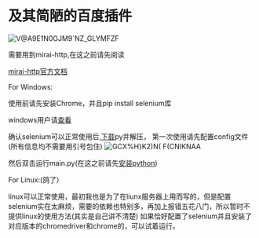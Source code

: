 # 及其简陋的百度插件
![V@A9E1N0GJM9`NZ_GLYMFZF](https://user-images.githubusercontent.com/93362741/153986127-919129ec-6787-4221-81b9-db489559ef54.png)

 
 需要用到mirai-http,在这之前请先阅读
 
 [mirai-http官方文档](https://github.com/project-mirai/mirai-api-http)
 
 
 
 
 
For Windows:


使用前请先安装Chrome，并且pip install selenium库

windows用户请[查看](https://blog.csdn.net/shykevin/article/details/108802053?ops_request_misc=%257B%2522request%255Fid%2522%253A%2522164489415616780271548606%2522%252C%2522scm%2522%253A%252220140713.130102334..%2522%257D&request_id=164489415616780271548606&biz_id=0&utm_medium=distribute.pc_search_result.none-task-blog-2~all~top_positive~default-1-108802053.first_rank_v2_pc_rank_v29&utm_term=selenium%E5%AE%89%E8%A3%85chrome%E9%A9%B1%E5%8A%A8&spm=1018.2226.3001.4187)


确认selenium可以正常使用后,[下载](https://github.com/daisy524/Baidubike/releases/tag/baidu)py并解压，
第一次使用请先配置config文件(所有信息均不需要用引号包住)
![GCX%H}K2)N( $F($CNIKNAA](https://user-images.githubusercontent.com/93362741/154023750-879aff98-ac40-4bfb-b725-7981164dcec7.png)


然后双击运行main.py(在这之前请先[安装python](https://blog.csdn.net/qq_45502336/article/details/109531599?ops_request_misc=%257B%2522request%255Fid%2522%253A%2522164490905916780271543964%2522%252C%2522scm%2522%253A%252220140713.130102334..%2522%257D&request_id=164490905916780271543964&biz_id=0&utm_medium=distribute.pc_search_result.none-task-blog-2~all~top_positive~default-1-109531599.first_rank_v2_pc_rank_v29&utm_term=%E5%AE%89%E8%A3%85python&spm=1018.2226.3001.4187))










For Linux:(鸽了）


linux可以正常使用，最初我也是为了在liunx服务器上用而写的，但是配置selenium实在太麻烦，需要的依赖也特别多，再加上报错五花八门，所以暂时不提供linux的使用方法(其实是自己讲不清楚)
如果恰好配置了selenium并且安装了对应版本的chromedriver和chrome的，可以试着运行。

